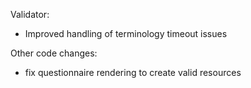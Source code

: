 Validator:
* Improved handling of terminology timeout issues

Other code changes:
* fix questionnaire rendering to create valid resources